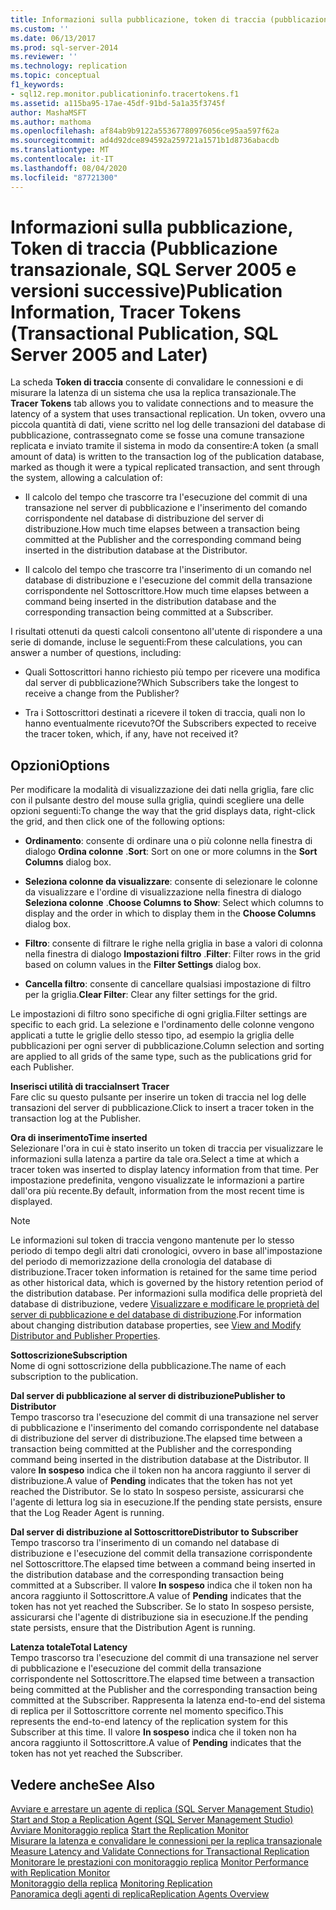 ```yaml
---
title: Informazioni sulla pubblicazione, token di traccia (pubblicazione transazionale, SQL Server 2005 e versioni successive) | Microsoft Docs
ms.custom: ''
ms.date: 06/13/2017
ms.prod: sql-server-2014
ms.reviewer: ''
ms.technology: replication
ms.topic: conceptual
f1_keywords:
- sql12.rep.monitor.publicationinfo.tracertokens.f1
ms.assetid: a115ba95-17ae-45df-91bd-5a1a35f3745f
author: MashaMSFT
ms.author: mathoma
ms.openlocfilehash: af84ab9b9122a55367780976056ce95aa597f62a
ms.sourcegitcommit: ad4d92dce894592a259721a1571b1d8736abacdb
ms.translationtype: MT
ms.contentlocale: it-IT
ms.lasthandoff: 08/04/2020
ms.locfileid: "87721300"
---
```

# <a name="publication-information-tracer-tokens-transactional-publication-sql-server-2005-and-later"></a><span data-ttu-id="12077-102">Informazioni sulla pubblicazione, Token di traccia (Pubblicazione transazionale, SQL Server 2005 e versioni successive)</span><span class="sxs-lookup"><span data-stu-id="12077-102">Publication Information, Tracer Tokens (Transactional Publication, SQL Server 2005 and Later)</span></span>
  <span data-ttu-id="12077-103"> La scheda **Token di traccia** consente di convalidare le connessioni e di misurare la latenza di un sistema che usa la replica transazionale.</span><span class="sxs-lookup"><span data-stu-id="12077-103">The **Tracer Tokens** tab allows you to validate connections and to measure the latency of a system that uses transactional replication.</span></span> <span data-ttu-id="12077-104">Un token, ovvero una piccola quantità di dati, viene scritto nel log delle transazioni del database di pubblicazione, contrassegnato come se fosse una comune transazione replicata e inviato tramite il sistema in modo da consentire:</span><span class="sxs-lookup"><span data-stu-id="12077-104">A token (a small amount of data) is written to the transaction log of the publication database, marked as though it were a typical replicated transaction, and sent through the system, allowing a calculation of:</span></span>  
  
-   <span data-ttu-id="12077-105">Il calcolo del tempo che trascorre tra l'esecuzione del commit di una transazione nel server di pubblicazione e l'inserimento del comando corrispondente nel database di distribuzione del server di distribuzione.</span><span class="sxs-lookup"><span data-stu-id="12077-105">How much time elapses between a transaction being committed at the Publisher and the corresponding command being inserted in the distribution database at the Distributor.</span></span>  
  
-   <span data-ttu-id="12077-106">Il calcolo del tempo che trascorre tra l'inserimento di un comando nel database di distribuzione e l'esecuzione del commit della transazione corrispondente nel Sottoscrittore.</span><span class="sxs-lookup"><span data-stu-id="12077-106">How much time elapses between a command being inserted in the distribution database and the corresponding transaction being committed at a Subscriber.</span></span>  
  
 <span data-ttu-id="12077-107">I risultati ottenuti da questi calcoli consentono all'utente di rispondere a una serie di domande, incluse le seguenti:</span><span class="sxs-lookup"><span data-stu-id="12077-107">From these calculations, you can answer a number of questions, including:</span></span>  
  
-   <span data-ttu-id="12077-108">Quali Sottoscrittori hanno richiesto più tempo per ricevere una modifica dal server di pubblicazione?</span><span class="sxs-lookup"><span data-stu-id="12077-108">Which Subscribers take the longest to receive a change from the Publisher?</span></span>  
  
-   <span data-ttu-id="12077-109">Tra i Sottoscrittori destinati a ricevere il token di traccia, quali non lo hanno eventualmente ricevuto?</span><span class="sxs-lookup"><span data-stu-id="12077-109">Of the Subscribers expected to receive the tracer token, which, if any, have not received it?</span></span>  
  
## <a name="options"></a><span data-ttu-id="12077-110">Opzioni</span><span class="sxs-lookup"><span data-stu-id="12077-110">Options</span></span>  
 <span data-ttu-id="12077-111">Per modificare la modalità di visualizzazione dei dati nella griglia, fare clic con il pulsante destro del mouse sulla griglia, quindi scegliere una delle opzioni seguenti:</span><span class="sxs-lookup"><span data-stu-id="12077-111">To change the way that the grid displays data, right-click the grid, and then click one of the following options:</span></span>  
  
-   <span data-ttu-id="12077-112">**Ordinamento**: consente di ordinare una o più colonne nella finestra di dialogo **Ordina colonne** .</span><span class="sxs-lookup"><span data-stu-id="12077-112">**Sort**: Sort on one or more columns in the **Sort Columns** dialog box.</span></span>  
  
-   <span data-ttu-id="12077-113">**Seleziona colonne da visualizzare**: consente di selezionare le colonne da visualizzare e l'ordine di visualizzazione nella finestra di dialogo **Seleziona colonne** .</span><span class="sxs-lookup"><span data-stu-id="12077-113">**Choose Columns to Show**: Select which columns to display and the order in which to display them in the **Choose Columns** dialog box.</span></span>  
  
-   <span data-ttu-id="12077-114">**Filtro**: consente di filtrare le righe nella griglia in base a valori di colonna nella finestra di dialogo **Impostazioni filtro** .</span><span class="sxs-lookup"><span data-stu-id="12077-114">**Filter**: Filter rows in the grid based on column values in the **Filter Settings** dialog box.</span></span>  
  
-   <span data-ttu-id="12077-115">**Cancella filtro**: consente di cancellare qualsiasi impostazione di filtro per la griglia.</span><span class="sxs-lookup"><span data-stu-id="12077-115">**Clear Filter**: Clear any filter settings for the grid.</span></span>  
  
 <span data-ttu-id="12077-116">Le impostazioni di filtro sono specifiche di ogni griglia.</span><span class="sxs-lookup"><span data-stu-id="12077-116">Filter settings are specific to each grid.</span></span> <span data-ttu-id="12077-117">La selezione e l'ordinamento delle colonne vengono applicati a tutte le griglie dello stesso tipo, ad esempio la griglia delle pubblicazioni per ogni server di pubblicazione.</span><span class="sxs-lookup"><span data-stu-id="12077-117">Column selection and sorting are applied to all grids of the same type, such as the publications grid for each Publisher.</span></span>  
  
 <span data-ttu-id="12077-118">**Inserisci utilità di traccia**</span><span class="sxs-lookup"><span data-stu-id="12077-118">**Insert Tracer**</span></span>  
 <span data-ttu-id="12077-119">Fare clic su questo pulsante per inserire un token di traccia nel log delle transazioni del server di pubblicazione.</span><span class="sxs-lookup"><span data-stu-id="12077-119">Click to insert a tracer token in the transaction log at the Publisher.</span></span>  
  
 <span data-ttu-id="12077-120">**Ora di inserimento**</span><span class="sxs-lookup"><span data-stu-id="12077-120">**Time inserted**</span></span>  
 <span data-ttu-id="12077-121">Selezionare l'ora in cui è stato inserito un token di traccia per visualizzare le informazioni sulla latenza a partire da tale ora.</span><span class="sxs-lookup"><span data-stu-id="12077-121">Select a time at which a tracer token was inserted to display latency information from that time.</span></span> <span data-ttu-id="12077-122">Per impostazione predefinita, vengono visualizzate le informazioni a partire dall'ora più recente.</span><span class="sxs-lookup"><span data-stu-id="12077-122">By default, information from the most recent time is displayed.</span></span>  
  
> [!NOTE]  
>  <span data-ttu-id="12077-123">Le informazioni sul token di traccia vengono mantenute per lo stesso periodo di tempo degli altri dati cronologici, ovvero in base all'impostazione del periodo di memorizzazione della cronologia del database di distribuzione.</span><span class="sxs-lookup"><span data-stu-id="12077-123">Tracer token information is retained for the same time period as other historical data, which is governed by the history retention period of the distribution database.</span></span> <span data-ttu-id="12077-124">Per informazioni sulla modifica delle proprietà del database di distribuzione, vedere [Visualizzare e modificare le proprietà del server di pubblicazione e del database di distribuzione](view-and-modify-distributor-and-publisher-properties.md).</span><span class="sxs-lookup"><span data-stu-id="12077-124">For information about changing distribution database properties, see [View and Modify Distributor and Publisher Properties](view-and-modify-distributor-and-publisher-properties.md).</span></span>  
  
 <span data-ttu-id="12077-125">**Sottoscrizione**</span><span class="sxs-lookup"><span data-stu-id="12077-125">**Subscription**</span></span>  
 <span data-ttu-id="12077-126">Nome di ogni sottoscrizione della pubblicazione.</span><span class="sxs-lookup"><span data-stu-id="12077-126">The name of each subscription to the publication.</span></span>  
  
 <span data-ttu-id="12077-127">**Dal server di pubblicazione al server di distribuzione**</span><span class="sxs-lookup"><span data-stu-id="12077-127">**Publisher to Distributor**</span></span>  
 <span data-ttu-id="12077-128">Tempo trascorso tra l'esecuzione del commit di una transazione nel server di pubblicazione e l'inserimento del comando corrispondente nel database di distribuzione del server di distribuzione.</span><span class="sxs-lookup"><span data-stu-id="12077-128">The elapsed time between a transaction being committed at the Publisher and the corresponding command being inserted in the distribution database at the Distributor.</span></span> <span data-ttu-id="12077-129">Il valore **In sospeso** indica che il token non ha ancora raggiunto il server di distribuzione.</span><span class="sxs-lookup"><span data-stu-id="12077-129">A value of **Pending** indicates that the token has not yet reached the Distributor.</span></span> <span data-ttu-id="12077-130">Se lo stato In sospeso persiste, assicurarsi che l'agente di lettura log sia in esecuzione.</span><span class="sxs-lookup"><span data-stu-id="12077-130">If the pending state persists, ensure that the Log Reader Agent is running.</span></span>  
  
 <span data-ttu-id="12077-131">**Dal server di distribuzione al Sottoscrittore**</span><span class="sxs-lookup"><span data-stu-id="12077-131">**Distributor to Subscriber**</span></span>  
 <span data-ttu-id="12077-132">Tempo trascorso tra l'inserimento di un comando nel database di distribuzione e l'esecuzione del commit della transazione corrispondente nel Sottoscrittore.</span><span class="sxs-lookup"><span data-stu-id="12077-132">The elapsed time between a command being inserted in the distribution database and the corresponding transaction being committed at a Subscriber.</span></span> <span data-ttu-id="12077-133">Il valore **In sospeso** indica che il token non ha ancora raggiunto il Sottoscrittore.</span><span class="sxs-lookup"><span data-stu-id="12077-133">A value of **Pending** indicates that the token has not yet reached the Subscriber.</span></span> <span data-ttu-id="12077-134">Se lo stato In sospeso persiste, assicurarsi che l'agente di distribuzione sia in esecuzione.</span><span class="sxs-lookup"><span data-stu-id="12077-134">If the pending state persists, ensure that the Distribution Agent is running.</span></span>  
  
 <span data-ttu-id="12077-135">**Latenza totale**</span><span class="sxs-lookup"><span data-stu-id="12077-135">**Total Latency**</span></span>  
 <span data-ttu-id="12077-136">Tempo trascorso tra l'esecuzione del commit di una transazione nel server di pubblicazione e l'esecuzione del commit della transazione corrispondente nel Sottoscrittore.</span><span class="sxs-lookup"><span data-stu-id="12077-136">The elapsed time between a transaction being committed at the Publisher and the corresponding transaction being committed at the Subscriber.</span></span> <span data-ttu-id="12077-137">Rappresenta la latenza end-to-end del sistema di replica per il Sottoscrittore corrente nel momento specifico.</span><span class="sxs-lookup"><span data-stu-id="12077-137">This represents the end-to-end latency of the replication system for this Subscriber at this time.</span></span> <span data-ttu-id="12077-138">Il valore **In sospeso** indica che il token non ha ancora raggiunto il Sottoscrittore.</span><span class="sxs-lookup"><span data-stu-id="12077-138">A value of **Pending** indicates that the token has not yet reached the Subscriber.</span></span>  
  
## <a name="see-also"></a><span data-ttu-id="12077-139">Vedere anche</span><span class="sxs-lookup"><span data-stu-id="12077-139">See Also</span></span>  
 <span data-ttu-id="12077-140">[Avviare e arrestare un agente di replica &#40;SQL Server Management Studio&#41;](agents/start-and-stop-a-replication-agent-sql-server-management-studio.md) </span><span class="sxs-lookup"><span data-stu-id="12077-140">[Start and Stop a Replication Agent &#40;SQL Server Management Studio&#41;](agents/start-and-stop-a-replication-agent-sql-server-management-studio.md) </span></span>  
 <span data-ttu-id="12077-141">[Avviare Monitoraggio replica](monitor/start-the-replication-monitor.md) </span><span class="sxs-lookup"><span data-stu-id="12077-141">[Start the Replication Monitor](monitor/start-the-replication-monitor.md) </span></span>  
 <span data-ttu-id="12077-142">[Misurare la latenza e convalidare le connessioni per la replica transazionale](monitor/measure-latency-and-validate-connections-for-transactional-replication.md) </span><span class="sxs-lookup"><span data-stu-id="12077-142">[Measure Latency and Validate Connections for Transactional Replication](monitor/measure-latency-and-validate-connections-for-transactional-replication.md) </span></span>  
 <span data-ttu-id="12077-143">[Monitorare le prestazioni con monitoraggio replica](monitor/monitor-performance-with-replication-monitor.md) </span><span class="sxs-lookup"><span data-stu-id="12077-143">[Monitor Performance with Replication Monitor](monitor/monitor-performance-with-replication-monitor.md) </span></span>  
 <span data-ttu-id="12077-144">[Monitoraggio della replica](monitoring-replication.md) </span><span class="sxs-lookup"><span data-stu-id="12077-144">[Monitoring Replication](monitoring-replication.md) </span></span>  
 [<span data-ttu-id="12077-145">Panoramica degli agenti di replica</span><span class="sxs-lookup"><span data-stu-id="12077-145">Replication Agents Overview</span></span>](agents/replication-agents-overview.md)  
  
  
